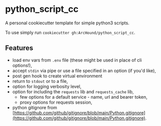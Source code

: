 # python_script_cc

A personal cookiecutter template for simple python3 scripts.

To use simply run `cookiecutter gh:ArcHound/python_script_cc`. 

## Features

 - load env vars from `.env` file (these might be used in place of cli options!),
 - accept `stdin` via pipe or use a file specified in an option (if you'd like),
 - post gen hook to create virtual environment
 - return to `stdout` or to a file,
 - option for logging verbosity level,
 - option for including the `requests` lib and `requests_cache` lib,
    - few options for a default service - name, url and bearer token,
    - proxy options for requests session,
 - python gitignore from [https://github.com/github/gitignore/blob/main/Python.gitignore](https://github.com/github/gitignore/blob/main/Python.gitignore).
